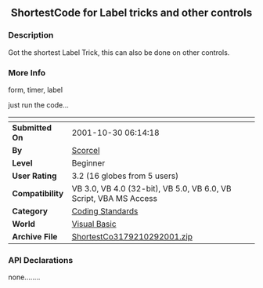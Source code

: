 ﻿<div align="center">

## ShortestCode for Label tricks and other controls


</div>

### Description

Got the shortest Label Trick, this can also be done on other controls.
 
### More Info
 
form, timer, label

just run the code...


<span>             |<span>
---                |---
**Submitted On**   |2001-10-30 06:14:18
**By**             |[Scorcel](https://github.com/Planet-Source-Code/PSCIndex/blob/master/ByAuthor/scorcel.md)
**Level**          |Beginner
**User Rating**    |3.2 (16 globes from 5 users)
**Compatibility**  |VB 3\.0, VB 4\.0 \(32\-bit\), VB 5\.0, VB 6\.0, VB Script, VBA MS Access
**Category**       |[Coding Standards](https://github.com/Planet-Source-Code/PSCIndex/blob/master/ByCategory/coding-standards__1-43.md)
**World**          |[Visual Basic](https://github.com/Planet-Source-Code/PSCIndex/blob/master/ByWorld/visual-basic.md)
**Archive File**   |[ShortestCo3179210292001\.zip](https://github.com/Planet-Source-Code/scorcel-shortestcode-for-label-tricks-and-other-controls__1-28503/archive/master.zip)

### API Declarations

none........





